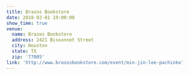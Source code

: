 ```yaml
---
title: Brazos Bookstore
date: 2018-02-01 19:00:00
show_time: true
venue:
  name: Brazos Bookstore
  address: 2421 Bissonnet Street
  city: Houston
  state: TX
  zip: '77005'
link: 'http://www.brazosbookstore.com/event/min-jin-lee-pachinko'
---
```



